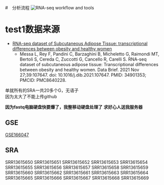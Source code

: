 #　分析流程
![RNA-seq workflow and tools](https://media.springernature.com/full/springer-static/image/art%3A10.1186%2Fs13045-020-01005-x/MediaObjects/13045_2020_1005_Fig4_HTML.png?as=webp)


# test1数据来源
- [RNA-seq dataset of Subcutaneous Adipose Tissue: transcriptional differences between obesity and healthy women](https://www.ncbi.nlm.nih.gov/pmc/articles/PMC8640228/)
  - Messa L, Rey F, Pandini C, Barzaghini B, Micheletto G, Raimondi MT, Bertoli S, Cereda C, Zuccotti G, Cancello R, Carelli S. RNA-seq dataset of subcutaneous adipose tissue: Transcriptional differences between obesity and healthy women. Data Brief. 2021 Nov 27;39:107647. doi: 10.1016/j.dib.2021.107647. PMID: 34901353; PMCID: PMC8640228.

单就所有的SRA一共20多个G，无语子  
因为太大了不能上传github

**因为fastq电脑硬盘快要爆了，我整移动硬盘处理了**
**求好心人送我服务器**

## GSE
[GSE166047](https://www.ncbi.nlm.nih.gov/geo/query/acc.cgi?acc=GSE166047)

## SRA
SRR13615650
SRR13615651
SRR13615652
SRR13615653
SRR13615654
SRR13615655
SRR13615656
SRR13615657
SRR13615658
SRR13615659
SRR13615660
SRR13615662
SRR13615661
SRR13615663
SRR13615664
SRR13615665
SRR13615666
SRR13615667
SRR13615668
SRR13615669

